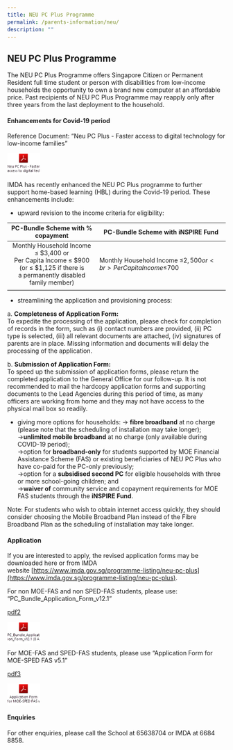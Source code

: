 ```yaml
---
title: NEU PC Plus Programme
permalink: /parents-information/neu/
description: ""
---
```

## NEU PC Plus Programme

The NEU PC Plus Programme offers Singapore Citizen or Permanent Resident full time student or person with disabilities from low-income households the opportunity to own a brand new computer at an affordable price. Past recipients of NEU PC Plus Programme may reapply only after three years from the last deployment to the household.

#### Enhancements for Covid-19 period

Reference Document: “Neu PC Plus - Faster access to digital technology for low-income families”

<p><a href="https://staging.d2fcpke8jx35fo.amplifyapp.com/files/Neu%20PC%20Plus%20-%20Faster%20access%20to%20digital%20technology%20for%20low-income%20families.pdf">  
<img style="width:15%" align="left" src="/images/NEU PC Plus.png">  
</a></p> <br clear=left>

IMDA has recently enhanced the NEU PC Plus programme to further support home-based learning (HBL) during the Covid-19 period. These enhancements include:  
*   upward revision to the income criteria for eligibility:

| **PC-Bundle Scheme with % copayment** | **PC-Bundle Scheme with iNSPIRE Fund** |
|:---:|---|
| Monthly Household Income ≤ $3,400 or<br>Per Capita Income ≤ $900 (or ≤ $1,125 if there is<br>a permanently disabled family member) | Monthly Household Income ≤$2,500 or  <br>Per Capita Income ≤$700 |
|  |  |

*   streamlining the application and provisioning process:

a. **Completeness of Application Form:**<br>
To expedite the processing of the application, please check for completion of records in the form, such as (i) contact numbers are provided, (ii) PC type is selected, (iii) all relevant documents are attached, (iv) signatures of parents are in place. Missing information and documents will delay the processing of the application.

b. **Submission of Application Form:**<br>
To speed up the submission of application forms, please return the completed application to the General Office for our follow-up. It is not recommended to mail the hardcopy application forms and supporting documents to the Lead Agencies during this period of time, as many officers are working from home and they may not have access to the physical mail box so readily.

*   giving more options for households:
-> **fibre broadband** at no charge (please note that the scheduling of installation may take longer);<br>
->**unlimited mobile broadband** at no charge (only available during COVID-19 period);<br>
->option for **broadband-only** for students supported by MOE Financial Assistance Scheme (FAS) or existing beneficiaries of NEU PC Plus who have co-paid for the PC-only previously;<br>
->option for a **subsidised second PC** for eligible households with three or more school-going children; and<br>
->**waiver of** community service and copayment requirements for MOE FAS students through the **iNSPIRE Fund**.

Note: For students who wish to obtain internet access quickly, they should consider choosing the Mobile Broadband Plan instead of the Fibre Broadband Plan as the scheduling of installation may take longer.

#### Application

If you are interested to apply, the revised application forms may be downloaded here or from IMDA website [https://www.imda.gov.sg/programme-listing/neu-pc-plus](https://www.imda.gov.sg/programme-listing/neu-pc-plus).

For non MOE-FAS and non SPED-FAS students, please use: <br>
“PC\_Bundle\_Application\_Form\_v12.1”

[pdf2](/files/PC_Bundle_Application_Form_v121.pdf)

<p><a href="https://staging.d2fcpke8jx35fo.amplifyapp.com/files/Neu%20PC%20Plus%20-%20Faster%20access%20to%20digital%20technology%20for%20low-income%20families.pdf">  
<img style="width:15%" align="left" src="/images/PC_Bundle_Application.png">  
</a></p> <br clear=left>

For MOE-FAS and SPED-FAS students, please use “Application Form for MOE-SPED FAS v5.1”

[pdf3](/files/Application%20Form%20for%20MOE-SPED%20FAS%20v51.pdf)

<p><a href="pdf open in new tab de link">  
<img style="width:15%" align="left" src="/images/Application Form.png">  
</a></p> <br clear=left>

#### Enquiries

For other enquiries, please call the School at 65638704 or IMDA at 6684 8858.